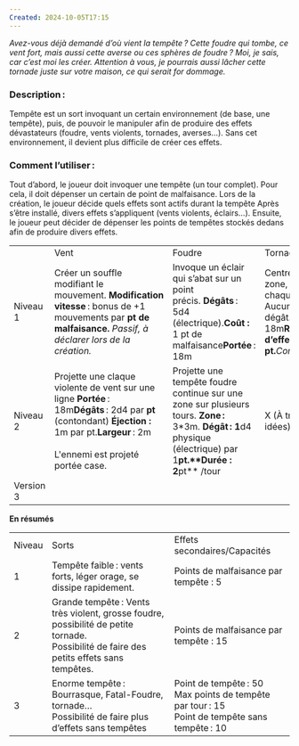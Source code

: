 ```yaml
---
Created: 2024-10-05T17:15
---
```

_Avez-vous déjà demandé d’où vient la tempête ? Cette foudre qui tombe, ce vent fort, mais aussi cette averse ou ces sphères de foudre ? Moi, je sais, car c’est moi les créer. Attention à vous, je pourrais aussi lâcher cette tornade juste sur votre maison, ce qui serait for dommage._

### Description :

Tempête est un sort invoquant un certain environnement (de base, une tempête), puis, de pouvoir le manipuler afin de produire des effets dévastateurs (foudre, vents violents, tornades, averses…). Sans cet environnement, il devient plus difficile de créer ces effets.

### Comment l’utiliser :

Tout d’abord, le joueur doit invoquer une tempête (un tour complet). Pour cela, il doit dépenser un certain de point de malfaisance. Lors de la création, le joueur décide quels effets sont actifs durant la tempête Après s’être installé, divers effets s’appliquent (vents violents, éclairs…). Ensuite, le joueur peut décider de dépenser les points de tempêtes stockés dedans afin de produire divers effets.

|   |   |   |   |
|---|---|---|---|
||Vent|Foudre|Tornade|
|Niveau 1|Créer un souffle modifiant le mouvement. **Modification vitesse** : bonus de +1 mouvements par **pt de malfaisance.** _Passif, à déclarer lors de la création._|Invoque un éclair qui s’abat sur un point précis. **Dégâts** : 5d4 (électrique).**Coût :** 1 pt de malfaisance**Portée** : 18m|Centrée sur une zone, il attire chaque créature. Aucun dégât.  **Portée** : 18m**Rayon d’effet:** 1m par **pt.**_Concentration._|
|Niveau 2|Projette une claque violente de vent sur une ligne **Portée** : 18m**Dégâts** : 2d4 par **pt** (contondant) **Éjection :** 1m par pt.**Largeur** : 2m  <br>   <br>L'ennemi est projeté portée case.|Projette une tempête foudre continue sur une zone sur plusieurs tours. **Zone :**  3*3m. **Dégât : 1**d4 physique (électrique) par 1**pt.****Durée** : 2**pt** /tour|X (À trouver des idées)|
|Version 3||||

**En résumés**

|   |   |   |
|---|---|---|
|Niveau|Sorts|Effets secondaires/Capacités|
|1|Tempête faible : vents forts, léger orage, se dissipe rapidement.|Points de malfaisance par tempête : 5|
|2|Grande tempête : Vents très violent, grosse foudre, possibilité de petite tornade.    <br>Possibilité de faire des petits effets sans tempêtes.|Points de malfaisance par tempête : 15|
|3|Enorme tempête : Bourrasque, Fatal-Foudre, tornade…   <br>Possibilité de faire plus d’effets sans tempêtes|Point de tempête : 50   <br>Max points de tempête par tour : 15   <br>Point de tempête sans tempête : 10|